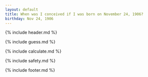 ```yaml
---
layout: default
title: When was I conceived if I was born on November 24, 1906?
birthday: Nov 24, 1906
---
```


{% include header.md %}

{% include guess.md %}

{% include calculate.md %}

{% include safety.md %}

{% include footer.md %}



